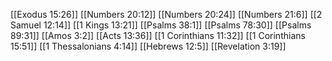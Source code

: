 [[Exodus 15:26]]
[[Numbers 20:12]]
[[Numbers 20:24]]
[[Numbers 21:6]]
[[2 Samuel 12:14]]
[[1 Kings 13:21]]
[[Psalms 38:1]]
[[Psalms 78:30]]
[[Psalms 89:31]]
[[Amos 3:2]]
[[Acts 13:36]]
[[1 Corinthians 11:32]]
[[1 Corinthians 15:51]]
[[1 Thessalonians 4:14]]
[[Hebrews 12:5]]
[[Revelation 3:19]]
